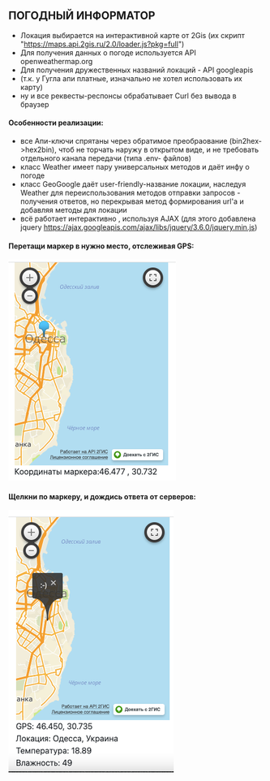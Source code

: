 ## ПОГОДНЫЙ ИНФОРМАТОР

* Локация выбирается на интерактивной карте от 2Gis (их скрипт "https://maps.api.2gis.ru/2.0/loader.js?pkg=full")
* Для получения данных о погоде используется API openweathermap.org
* Для получения дружественных названий локаций  - API googleapis
* (т.к. у Гугла апи платные, изначально не хотел использовать их карту)
* ну и все реквесты-респонсы обрабатывает Curl без вывода в браузер

#### Особенности реализации:
* все Апи-ключи спрятаны через обратимое преобраование (bin2hex->hex2bin), чтоб не торчать наружу в открытом виде, и не требовать отдельного канала передачи (типа .env- файлов)
* класс Weather имеет пару универсальных методов и даёт инфу о погоде
* класс GeoGoogle даёт user-friendly-название локации, наследуя Weather для переиспользования методов отправки запросов - получения ответов, но перекрывая метод формирования url'a и добавляя методы для локации 
* всё работает интерактивно , используя AJAX (для этого добавлена jquery https://ajax.googleapis.com/ajax/libs/jquery/3.6.0/jquery.min.js)

#### Перетащи маркер в нужно место, отслеживая GPS:
![img.png](img.png)


#### Щелкни по маркеру, и дождись ответа от серверов:
![img_1.png](img_1.png)